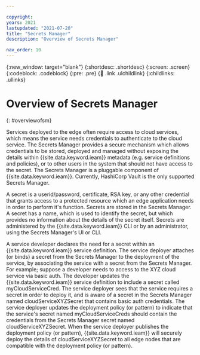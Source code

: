 ```yaml
---

copyright:
years: 2021
lastupdated: "2021-07-20"
title: "Secrets Manager"
description: "Overview of Secrets Manager"

nav_order: 10
---
```


{:new_window: target="blank"}
{:shortdesc: .shortdesc}
{:screen: .screen}
{:codeblock: .codeblock}
{:pre: .pre}
{:child: .link .ulchildlink}
{:childlinks: .ullinks}

# Overview of Secrets Manager
{: #overviewofsm}

Services deployed to the edge often require access to cloud services, which means the service needs credentials to authenticate to the cloud service. The Secrets Manager provides a secure mechanism which allows credentials to be stored, deployed and managed without exposing the details within {{site.data.keyword.ieam}} metadata (e.g. service definitions and policies), or to other users in the system that should not have access to the secret. The Secrets Manager is a pluggable component of {{site.data.keyword.ieam}}. Currently, HashiCorp Vault is the only supported Secrets Manager.

A secret is a userid/password, certificate, RSA key, or any other credential that grants access to a protected resource which an edge application needs in order to perform it's function. Secrets are stored in the Secrets Manager. A secret has a name, which is used to identify the secret, but which provides no information about the details of the secret itself. Secrets are administered by the {{site.data.keyword.ieam}} CLI or by an administrator, using the Secrets Manager's UI or CLI.

A service developer declares the need for a secret within an {{site.data.keyword.ieam}} service definition. The service deployer attaches (or binds) a secret from the Secrets Manager to the deployment of the service, by associating the service with a secret from the Secrets Manager. For example; suppose a developer needs to access to the XYZ cloud service via basic auth. The developer updates the {{site.data.keyword.ieam}} service definition to include a secret called myCloudServiceCred. The service deployer sees that the service requires a secret in order to deploy it, and is aware of a secret in the Secrets Manager named cloudServiceXYZSecret that contains basic auth credentials. The service deployer updates the deployment policy (or pattern) to indicate that the service's secret named myCloudServiceCreds should contain the credentials from the Secrets Manager secret named cloudServiceXYZSecret. When the service deployer publishes the deployment policy (or pattern), {{site.data.keyword.ieam}} will securely deploy the details of cloudServiceXYZSecret to all edge nodes that are compatible with the deployment policy (or pattern).

